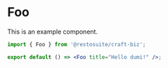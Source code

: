 # Foo

This is an example component.

```jsx
import { Foo } from '@restosuite/craft-biz';

export default () => <Foo title="Hello dumi!" />;
```
